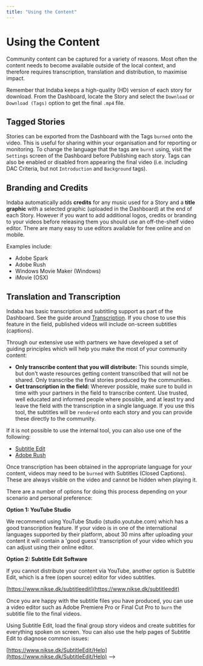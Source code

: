 ```yaml
---
title: "Using the Content"
---
```


<ReadTime />

<Steps :step="5"/>

# Using the Content

<Leader>

Community content can be captured for a variety of reasons. Most often the content needs to become available outside of the local context, and therefore requires transcription, translation and distribution, to maximise impact.

</Leader>

<Tip title="Where Are My Videos?">

Remember that Indaba keeps a high-quality (HD) version of each story for download. From the Dashboard, locate the Story and select the `Download` or `Download (Tags)` option to get the final `.mp4` file.

</Tip>

## Tagged Stories

Stories can be exported from the Dashboard with the Tags `burned` onto the video. This is useful for sharing within your organisation and for reporting or monitoring. To change the language that the tags are `burnt` using, visit the `Settings` screen of the Dashboard before Publishing each story. Tags can also be enabled or disabled from appearing the final video (i.e. including DAC Criteria, but not `Introduction` and `Background` tags).

## Branding and Credits

Indaba automatically adds **credits** for any music used for a Story and a **title graphic** with a selected graphic (uploaded in the Dashboard) at the end of each Story. However if you want to add additional logos, credits or branding to your videos before releasing them you should use an off-the-shelf video editor. There are many easy to use editors available for free online and on mobile.

Examples include:

- Adobe Spark
- Adobe Rush
- Windows Movie Maker (Windows)
- iMovie (OSX)

## Translation and Transcription

Indaba has basic transcription and subtitling support as part of the Dashboard. See the guide around [Transcription](/guide/transcription). If you chose to use this feature in the field, published videos will include on-screen subtitles (captions).

<!-- Indaba does not currently have a built in workflow for transcribing and translating content, however  -->

Through our extensive use with partners we have developed a set of guiding principles which will help you make the most of your community content:

- **Only transcribe content that you will distribute:** This sounds simple, but don't waste resources getting content transcribed that will not be shared. Only transcribe the final stories produced by the communities.
- **Get transcription in the field:** Wherever possible, make sure to build in time with your partners in the field to transcribe content. Use trusted, well educated and informed people where possible, and at least try and leave the field with the transcription in a single language. If you use this tool, the subtitles will be `rendered` onto each story and you can provide these directly to the community.

If it is not possible to use the internal tool, you can also use one of the following:

<Materials title="Materials">

- [Subtitle Edit](https://www.nikse.dk/subtitleedit)
- [Adobe Rush](https://www.nikse.dk/subtitleedit)

</Materials>

Once transcription has been obtained in the appropriate language for your content, videos may need to be `burned` with Subtitles (Closed Captions). These are always visible on the video and cannot be hidden when playing it.

There are a number of options for doing this process depending on your scenario and personal preference:

**Option 1: YouTube Studio**

We recommend using YouTube Studio (studio.youtube.com) which has a good transcription feature. If your video is in one of the international languages supported by their platform, about 30 mins after uploading your content it will contain a 'good guess' transcription of your video which you can adjust using their online editor.

**Option 2: Subtitle Edit Software**

If you cannot distribute your content via YouTube, another option is Subtitle Edit, which is a free (open source) editor for video subtitles.

[https://www.nikse.dk/subtitleedit](https://www.nikse.dk/subtitleedit)

Once you are happy with the subtitle files you have produced, you can use a video editor such as Adobe Premiere Pro or Final Cut Pro to `burn` the subtitle file to the final videos.

Using Subtitle Edit, load the final group story videos and create subtitles for everything spoken on screen. You can also use the help pages of Subtitle Edit to diagnose common issues:

[https://www.nikse.dk/SubtitleEdit/Help](https://www.nikse.dk/SubtitleEdit/Help) -->
